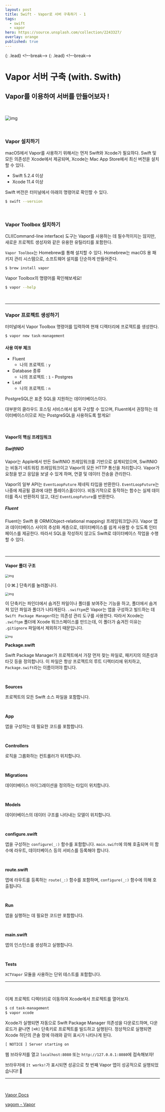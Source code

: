 ```yaml
---
layout: post
title: Swift - Vapor로 서버 구축하기 - 1
tags:
  - swift
  - vapor
hero: https://source.unsplash.com/collection/2243327/
overlay: orange
published: true
---
```


{: .lead}
<!–-break-–>
{: .lead}
<!–-break-–>

# Vapor 서버 구축 (with. Swith)

## Vapor를 이용하여 서버를 만들어보자 !

<br>

![img](https://raw.githubusercontent.com/Fezravien/UploadForMarkdown/forUpload/img/vapor_cover-1-1024x204.png)

<br>

### Vapor 설치하기

macOS에서 Vapor를 사용하기 위해서는 먼저 Swift와 Xcode가 필요하다. Swift 및 모든 의존성은 Xcode에서 제공되며, Xcode는 Mac App Store에서 최신 버전을 설치할 수 있다.

- Swift 5.2.4 이상
- Xcode 11.4 이상

Swift 버전은 터미널에서 아래의 명령어로 확인할 수 있다.

```sh
$ swift --version
```

<br>

### Vapor Toolbox 설치하기

CLI(Command-line interface) 도구는 Vapor를 사용하는 데 필수적이지는 않지만, 새로운 프로젝트 생성자와 같은 유용한 유틸리티를 포함한다.

`Vapor Toolbox`는 Homebrew를 통해 설치할 수 있다. Homebrew는 macOS 용 패키지 관리 시스템으로, 소프트웨어 설치를 단순하게 만들어준다.

```sh
$ brew install vapor
```

Vapor Toolbox의 명령어를 확인해보세요!

```sh
$ vapor --help
```

<br>

---

### Vapor 프로젝트 생성하기

터미널에서 Vapor Toolbox 명령어를 입력하여 현재 디렉터리에 프로젝트를 생성한다.

```sh
$ vapor new task-management
```

#### 사용 여부 체크

- Fluent
  - 나의 프로젝트 :  `y`
- Database 종류
  - 나의 프로젝트 : `1` - Postgres
- Leaf
  - 나의 프로젝트 : `n`

PostgreSQL은 표준 SQL을 지원하는 데이터베이스이다.

 대부분의 클라우드 호스팅 서비스에서 쉽게 구성할 수 있으며, Fluent에서 권장하는 데이터베이스이므로 저는 PostgreSQL을 사용하도록 할게요! 

<br>

#### Vapor의 핵심 프레임워크

##### SwiftNIO

Vapor는 Apple에서 만든 SwiftNIO 프레임워크를 기반으로 설계되었으며, SwiftNIO는 비동기 네트워킹 프레임워크이고 Vapor의 모든 HTTP 통신을 처리합니다. Vapor가 요청을 받고 응답을 보낼 수 있게 하며, 연결 및 데이터 전송을 관리한다.

Vapor의 일부 API는 `EventLoopFuture` 제네릭 타입을 반환한다. `EventLoopFuture`는 나중에 제공될 결과에 대한 플레이스홀더이다. 비동기적으로 동작하는 함수는 실제 데이터를 즉시 반환하지 않고, 대신 `EventLoopFuture`를 반환한다.

##### Fluent

Fluent는 Swift 용 ORM(Object-relational mapping) 프레임워크입니다. Vapor 앱과 데이터베이스 사이의 추상화 계층으로, 데이터베이스를 쉽게 사용할 수 있도록 인터페이스를 제공한다. 따라서 SQL을 작성하지 않고도 Swift로 데이터베이스 작업을 수행할 수 있다.

<br>

---

#### Vapor 폴더 구조

<img src="https://raw.githubusercontent.com/Fezravien/UploadForMarkdown/forUpload/img/3_3_1-1024x623.png" alt="img" style="zoom:70%;" />

 [⇧⌘.] 단축키를 눌러봅니다.

<img src="https://raw.githubusercontent.com/Fezravien/UploadForMarkdown/forUpload/img/3_3_2-1024x623.png" alt="img" style="zoom:70%;" />

이 단축키는 파인더에서 숨겨진 파일이나 폴더를 보여주는 기능을 하고, 폴더에서 숨겨져 있던 파일과 폴더가 나타게된다. `.swiftpm`은 Vapor는 앱을 구성하고 빌드하는 데 `Swift Package Manager`라는 의존성 관리 도구를 사용한다. 따라서 Xcode는 `.swiftpm` 폴더에 Xcode 워크스페이스를 만드는데, 이 폴더가 숨겨진 이유는 `.gitignore` 파일에서 제외하기 때문입니다.

<img src="https://raw.githubusercontent.com/Fezravien/UploadForMarkdown/forUpload/img/3_3_3.png" alt="img" style="zoom:60%;" />

**Package.swift**

Swift Package Manager가 프로젝트에서 가장 먼저 찾는 파일로, 패키지의 의존성과 타깃 등을 정의합니다. 이 파일은 항상 프로젝트의 루트 디렉터리에 위치하고, `Package.swift`라는 이름이어야 합니다.

<br>

**Sources**

프로젝트의 모든 Swift 소스 파일을 포함합니다.

<br>

**App**

앱을 구성하는 데 필요한 코드를 포함합니다.

<br>

**Controllers**

로직을 그룹화하는 컨트롤러가 위치합니다.

<br>

**Migrations**

데이터베이스 마이그레이션을 정의하는 타입이 위치합니다.

<br>

**Models**

데이터베이스의 데이터 구조를 나타내는 모델이 위치합니다.

<br>

**configure.swift**

앱을 구성하는 `configure(_:)` 함수를 포함합니다. `main.swift`에 의해 호출되며 이 함수에 라우트, 데이터베이스 등의 서비스를 등록해야 합니다.

<br>

**route.swift**

앱에 라우트를 등록하는 `route(_:)` 함수를 포함하며, `configure(_:)` 함수에 의해 호출됩니다.

<br>

**Run**

앱을 실행하는 데 필요한 코드만 포함합니다.

<br>

**main.swift**

앱의 인스턴스를 생성하고 실행합니다.

<br>

**Tests**

`XCTVapor` 모듈을 사용하는 단위 테스트를 포함합니다.

----

<br>

이제 프로젝트 디렉터리로 이동하여 Xcode에서 프로젝트를 열어보자.

```sh
$ cd task-management
$ vapor xcode
```

Xcode가 실행되면 자동으로 Swift Package Manager 의존성을 다운로드하며, 다운로드가 끝나면 `[⌘R]` 단축키로 프로젝트를 빌드하고 실행된다. 정상적으로 실행되면 Xcode 하단의 콘솔 창에 아래와 같이 표시가 나타나게 된다.

```tex
[ NOTICE ] Server starting on 
```

웹 브라우저를 열고 `localhost:8080` 또는 `http://127.0.0.1:8080`에 접속해보자!

브라우저에 `It works!`가 표시되면 성공으로 첫 번째 Vapor 앱이 성공적으로 실행되었습니다! 🎉

---

<br>

[Vapor Docs](https://docs.vapor.codes/4.0/)

[yagom - Vapor](https://yagom.net/courses/start-vapor/)

